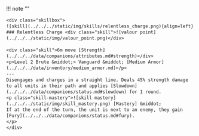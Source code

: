 !!! note ""

    <div class="skillbox">
    ![skill](../../../static/img/skills/relentless_charge.png){align=left}
    ### Relentless Charge <div class="skill">![valour point](../../../static/img/valour_point.png)</div>

    <div class="skill">6m move [Strength](../../../data/companions/attributes.md#strength)</div>
    <p>Level 2 Brute &middot;> Vanguard &middot; [Medium Armor](../../../data/inventory/medium_armor.md)</p>
    ---
    Disengages and charges in a straight line. Deals 45% strength damage to all units in their path and applies [Slowdown](../../../data/companions/status.md#slowdown) for 1 round.
    <p class="skill-mastery">![skill mastery](../../../static/img/skill_mastery.png) [Mastery] &middot; 
    If at the end of the turn, the unit is next to an enemy, they gain [Fury](../../../data/companions/status.md#fury).
    </p>
    </div>
